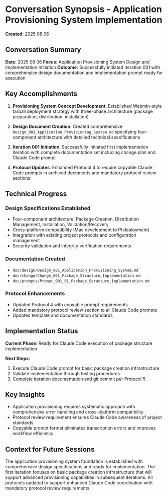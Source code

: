 # Conversation Synopsis - Application Provisioning System Implementation

**Created**: 2025 08 06

## Conversation Summary

**Date**: 2025 08 06
**Focus**: Application Provisioning System Design and Implementation Initiation
**Outcome**: Successfully initiated Iteration 001 with comprehensive design documentation and implementation prompt ready for execution

## Key Accomplishments

1. **Provisioning System Concept Development**: Established Webmin-style tarball deployment strategy with three-phase architecture (package preparation, distribution, installation)

2. **Design Document Creation**: Created comprehensive `Design_001_Application_Provisioning_System.md` specifying four-component architecture with detailed technical specifications

3. **Iteration 001 Initiation**: Successfully initiated first implementation iteration with complete documentation set including change plan and Claude Code prompt

4. **Protocol Updates**: Enhanced Protocol 4 to require copyable Claude Code prompts in archived documents and mandatory protocol review sections

## Technical Progress

### Design Specifications Established
- Four-component architecture: Package Creation, Distribution Management, Installation, Validation/Recovery
- Cross-platform compatibility (Mac development to Pi deployment)
- Integration with existing project protocols and configuration management
- Security validation and integrity verification requirements

### Documentation Created
- `doc/design/Design_001_Application_Provisioning_System.md`
- `doc/change/Change_001_Package_Structure_Implementation.md` 
- `doc/prompts/Prompt_001_01_Package_Structure_Implementation.md`

### Protocol Enhancements
- Updated Protocol 4 with copyable prompt requirements
- Added mandatory protocol review section to all Claude Code prompts
- Updated template and documentation standards

## Implementation Status

**Current Phase**: Ready for Claude Code execution of package structure implementation

**Next Steps**:
1. Execute Claude Code prompt for basic package creation infrastructure
2. Validate implementation through testing procedures
3. Complete iteration documentation and git commit per Protocol 5

## Key Insights

- Application provisioning requires systematic approach with comprehensive error handling and cross-platform compatibility
- Protocol review requirement ensures Claude Code awareness of project standards
- Copyable prompt format eliminates transcription errors and improves workflow efficiency

## Context for Future Sessions

The application provisioning system foundation is established with comprehensive design specifications and ready for implementation. The first iteration focuses on basic package creation infrastructure that will support advanced provisioning capabilities in subsequent iterations. All protocols updated to support enhanced Claude Code coordination with mandatory protocol review requirements.
